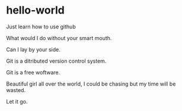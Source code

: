 # hello-world
Just learn how to use github

What would I do without your smart mouth.

Can I lay by your side.

Git is a ditributed version control system.

Git is a free woftware.

Beautiful girl all over the world, I could be chasing but my time will be wasted.

Let it go.